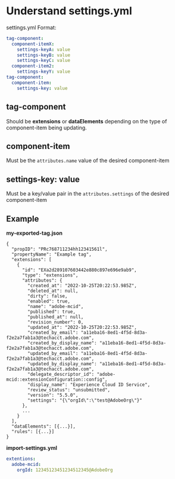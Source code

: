 # Understand settings.yml
settings.yml Format:
```yaml
tag-component:
  component-itemX:
    settings-keyA: value
    settings-keyB: value
    settings-keyC: value
  component-item2:
    settings-keyY: value
tag-component:
  component-item:
    settings-key: value
```

## tag-component
Should be **extensions** or **dataElements** depending on the type of component-item being updating.

## component-item
Must be the `attributes.name` value of the desired component-item

## settings-key: value
Must be a key/value pair in the `attributes.settings` of the desired component-item

## Example
**my-exported-tag.json**
```
{
  "propID": "PRc768711234hh12341561l",
  "propertyName": "Example tag",
  "extensions": [
    {
      "id": "EXa2d289107603442e880c897e696e9ab9",
      "type": "extensions",
      "attributes": {
        "created_at": "2022-10-25T20:22:53.985Z",
        "deleted_at": null,
        "dirty": false,
        "enabled": true,
        "name": "adobe-mcid",
        "published": true,
        "published_at": null,
        "revision_number": 0,
        "updated_at": "2022-10-25T20:22:53.985Z",
        "created_by_email": "a11eba16-8ed1-4f5d-8d3a-f2e2a7fab1a3@techacct.adobe.com",
        "created_by_display_name": "a11eba16-8ed1-4f5d-8d3a-f2e2a7fab1a3@techacct.adobe.com",
        "updated_by_email": "a11eba16-8ed1-4f5d-8d3a-f2e2a7fab1a3@techacct.adobe.com",
        "updated_by_display_name": "a11eba16-8ed1-4f5d-8d3a-f2e2a7fab1a3@techacct.adobe.com",
        "delegate_descriptor_id": "adobe-mcid::extensionConfiguration::config",
        "display_name": "Experience Cloud ID Service",
        "review_status": "unsubmitted",
        "version": "5.5.0",
        "settings": "{\"orgId\":\"test@AdobeOrg\"}"
      },
      ...
    }
  ],
  "dataElements": [{...}],
  "rules": [{...}]
}
```

**import-settings.yml**
```yaml
extentions:
  adobe-mcid:
    orgId: 12345123451234512345@AdobeOrg
```

